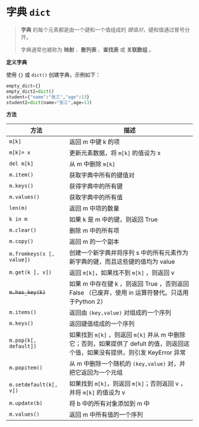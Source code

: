 # 字典 `dict`

> **字典** 的每个元素都是由一个键和一个值组成的 *键值对*，键和值通过冒号分开。
>
> 字典通常也被称为 **映射** 、**散列表** 、**查找表** 或 **关联数组** 。

**定义字典**

使用 `{}` 或 `dict()` 创建字典，示例如下：

```py
empty_dict={}
empty_dict2=dict()
student={"name":"张三","age":13}
student2=dict(name="张三",age=13)
```

**方法**

| 方法                      | 描述                                                                                                                            |
| ------------------------- | ------------------------------------------------------------------------------------------------------------------------------- |
| `m[k]`                    | 返回 m 中键 k 的项                                                                                                              |
| `m[k]= x`                 | 更新元素数据，将 `m[k]` 的值设为 x                                                                                              |
| `del m[k]`                | 从 m 中删除 `m[k]`                                                                                                              |
| `m.item()`                | 获取字典中所有的键值对                                                                                                          |
| `m.keys()`                | 获得字典中的所有键                                                                                                              |
| `m.values()`              | 获取字典中的所有值                                                                                                              |
| `len(m)`                  | 返回 m 中项的数量                                                                                                               |
| `k in m`                  | 如果 k 是 m 中的键，则返回 True                                                                                                 |
| `m.clear()`               | 删除 m 中的所有项                                                                                                               |
| `m.copy()`                | 返回 m 的一个副本                                                                                                               |
| `m.fromkeys(s [, value])` | 创建一个新字典并将序列 s 中的所有元素作为新字典的键，而且这些键的值均为 value                                                   |
| `m.get(k [, v])`          | 返回 `m[k]`，如果找不到 `m[k]` ，则返回  v                                                                                      |
| ~~`m.has_key(k)`~~        | 如果 m 中存在键 k ，则返回 True ，否则返回 False （已废弃，使用 in 运算符替代。只适用于Python 2）                               |
| `m.items()`               | 返回由 `(key,value)` 对组成的一个序列                                                                                           |
| `m.keys()`                | 返回键值组成的一个序列                                                                                                          |
| `m.pop(k[, default])`     | 如果找到 `m[k]` ，则返回 `m[k]` 并从 m 中删除它；否则，如果提供了 defult 的值，则返回这个值，如果没有提供，则引发 KeyError 异常 |
| `m.popitem()`             | 从 m 中删除一个随机的 `(key,value)` 对，并把它返回为一个元组                                                                    |
| `m.setdefault(k[, v])`    | 如果找到 `m[k]`，则返回 `m[k]`；否则返回 v ，并将 `m[k]` 的值设为 v                                                             |
| `m.update(b)`             | 将 b 中的所有对象添加到 m 中                                                                                                    |
| `m.values()`              | 返回 m 中所有值的一个序列                                                                                                       |